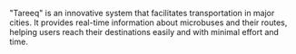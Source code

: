 "Tareeq" is an innovative system that facilitates transportation in major cities. It provides real-time information about microbuses and their routes, helping users reach their destinations easily and with minimal effort and time.
